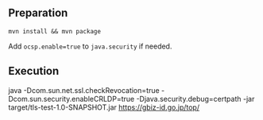 ## Preparation

```
mvn install && mvn package
```

Add `ocsp.enable=true` to `java.security` if needed.


## Execution

java -Dcom.sun.net.ssl.checkRevocation=true -Dcom.sun.security.enableCRLDP=true -Djava.security.debug=certpath -jar target/tls-test-1.0-SNAPSHOT.jar https://gbiz-id.go.jp/top/
